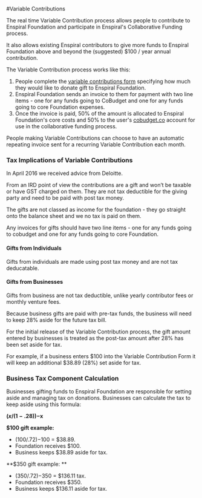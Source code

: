 
#Variable Contributions

The real time Variable Contribution process allows people to contribute to Enspiral Foundation and participate in Enspiral's Collaborative Funding process. 

It also allows existing Enspiral contributors to give more funds to Enspiral Foundation above and beyond the (suggested) $100 / year annual contribution. 

The Variable Contribution process works like this: 

1. People complete the [variable contributions form](https://docs.google.com/a/enspiral.com/forms/d/1u1k6yGOjMBBTFful453A2mlPXurud0Ar6_neDil_8Xs/viewform) specifying how much they would like to donate gift to Enspiral Foundation. 
2. Enspiral Foundation sends an invoice to them for payment with two line items - one for any funds going to CoBudget and one for any funds going to core Foundation expenses.
3. Once the invoice is paid, 50% of the amount is allocated to Enspiral Foundation's core costs and 50% to the user's [cobudget.co](http://cobudget.co) account for use in the collaborative funding process. 

People making Variable Contributions can choose to have an automatic repeating invoice sent for a recurring Variable Contribution each month. 

### Tax Implications of Variable Contributions


In April 2016 we received advice from Deloitte. 

From an IRD point of view the contributions are a gift and won’t be taxable or have GST charged on them. They are not tax deductible for the giving party and need to be paid with post tax money.

The gifts are not classed as income for the foundation - they go straight onto the balance sheet and we no tax is paid on them.

Any invoices for gifts should have two line items - one for any funds going to cobudget and one for any funds going to core Foundation. 

#### Gifts from Individuals

Gifts from individuals are made using post tax money and are not tax deducatable. 

#### Gifts from Businesses

Gifts from business are not tax deductible, unlike yearly contributor fees or monthly venture fees.

Because business gifts are paid with pre-tax funds, the business will need to keep 28% aside for the future tax bill.

For the initial release of the Variable Contribution process, the gift amount entered by businesses is treated as the post-tax amount after 28% has been set aside for tax.  

For example, if a business enters $100 into the Variable Contribution Form it will keep an additional $38.89 (28%) set aside for tax.  

### Business Tax Component Calculation

Businesses gifting funds to Enspiral Foundation are responsible for setting aside and managing tax on donations. Businesses can calculate the tax to keep aside using this formula:  

**($x / (1-.28))-$x**

**$100 gift example:** 

* ($100/.72)-$100 = $38.89. 
* Foundation receives $100. 
* Business keeps $38.89 aside for tax. 

**$350 gift example: **

* ($350/.72)-$350 = $136.11 tax. 
* Foundation receives $350. 
* Business keeps $136.11 aside for tax.








